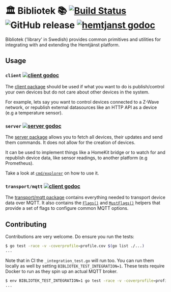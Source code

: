 # 🏛️ Bibliotek 📚 [![Build Status](https://travis-ci.org/hemtjanst/bibliotek.svg?branch=master)](https://travis-ci.org/hemtjanst/bibliotek) ![GitHub release](https://img.shields.io/github/release/hemtjanst/bibliotek.svg) [![hemtjanst godoc](https://godoc.org/github.com/hemtjanst?status.svg)](https://godoc.org/github.com/hemtjanst/bibliotek)

Bibliotek ('library' in Swedish) provides common primitives and utilities for
integrating with and extending the Hemtjänst platform.

## Usage

### `client` [![client godoc](https://godoc.org/github.com/hemtjanst?status.svg)](https://godoc.org/github.com/hemtjanst/bibliotek/client)

The [client package](https://godoc.org/github.com/hemtjanst/bibliotek/client)
should be used if what you want to do is publish/control
your own devices but do not care about other devices in the system.

For example, lets say you want to control devices connected to a Z-Wave
network, or republish external datasources like an HTTP API as a device (e.g
a temperature sensor).

### `server` [![server godoc](https://godoc.org/github.com/hemtjanst?status.svg)](https://godoc.org/github.com/hemtjanst/bibliotek/server)

The [server package](https://godoc.org/github.com/hemtjanst/bibliotek/server)
allows you to fetch all devices, their updates and send them commands. It does
not allow for the creation of devices.

It can be used to implement things like a HomeKit bridge or to watch for and
republish device data, like sensor readings, to another platform (e.g Prometheus).

Take a look at [`cmd/explorer`](../master/cmd/explorer/main.go) on how to
use it.

### `transport/mqtt` [![client godoc](https://godoc.org/github.com/hemtjanst?status.svg)](https://godoc.org/github.com/hemtjanst/bibliotek/transport/mqtt)

The [transport/mqtt package](https://godoc.org/github.com/hemtjanst/bibliotek/transport/mqtt)
contains everything needed to transport device data over MQTT. It
also contains the [`Flags()`](https://godoc.org/github.com/hemtjanst/bibliotek/transport/mqtt#Flags)
and [`MustFlags()`](https://godoc.org/github.com/hemtjanst/bibliotek/transport/mqtt#MustFlags)
helpers that provide a set of flags to configure common MQTT options.

## Contributing

Contributions are very welcome. Do ensure you run the tests:

```sh
$ go test -race -v -coverprofile=profile.cov $(go list ./...)
...
```

Note that in CI the `_integration_test.go` will run too. You can
run them locally as well by setting `BIBLIOTEK_TEST_INTEGRATION=1`.
These tests require Docker to run as they spin up an actual MQTT
broker.

```sh
$ env BIBLIOTEK_TEST_INTEGRATION=1 go test -race -v -coverprofile=profile.cov $(go list ./...)
...
```
